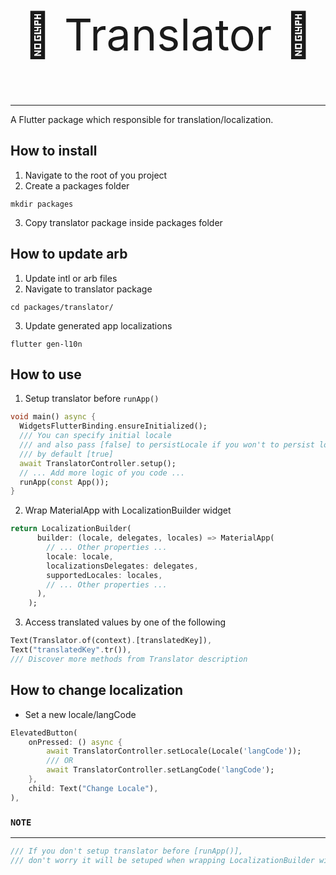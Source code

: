 <p align="center" style="font-size: 5em;">
🚀 Translator 🚀
</p>

---

A Flutter package which responsible for translation/localization.

## How to install

1. Navigate to the root of you project
2. Create a packages folder
```Shell
mkdir packages
```
3. Copy translator package inside packages folder


## How to update arb

1. Update intl or arb files
2. Navigate to translator package
```Shell
cd packages/translator/
```
3. Update generated app localizations
```Shell
flutter gen-l10n
```

## How to use

1. Setup translator before `runApp()`
```dart
void main() async {
  WidgetsFlutterBinding.ensureInitialized();
  /// You can specify initial locale
  /// and also pass [false] to persistLocale if you won't to persist locale
  /// by default [true]
  await TranslatorController.setup();
  // ... Add more logic of you code ...
  runApp(const App());
}
```
2. Wrap MaterialApp with LocalizationBuilder widget
```dart
return LocalizationBuilder(
      builder: (locale, delegates, locales) => MaterialApp(
        // ... Other properties ...
        locale: locale,
        localizationsDelegates: delegates,
        supportedLocales: locales,
        // ... Other properties ...
      ),
    );
```
3. Access translated values by one of the following
```dart
Text(Translator.of(context).[translatedKey]),
Text("translatedKey".tr()),
/// Discover more methods from Translator description
```

## How to change localization
- Set a new locale/langCode
```dart
ElevatedButton(
    onPressed: () async {
        await TranslatorController.setLocale(Locale('langCode'));
        /// OR
        await TranslatorController.setLangCode('langCode');
    },
    child: Text("Change Locale"),
),
```

### `NOTE`
---
```dart
/// If you don't setup translator before [runApp()], 
/// don't worry it will be setuped when wrapping LocalizationBuilder widget to MaterialApp.
```